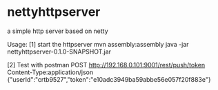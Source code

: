 # nettyhttpserver
a simple http server based on netty

Usage:
[1] start the httpserver
mvn assembly:assembly
java -jar nettyhttpserver-0.1.0-SNAPSHOT.jar 

[2] Test with postman
POST http://192.168.0.101:9001/rest/push/token
Content-Type:application/json
{"userId":"crtb9527","token":"e10adc3949ba59abbe56e057f20f883e"}

